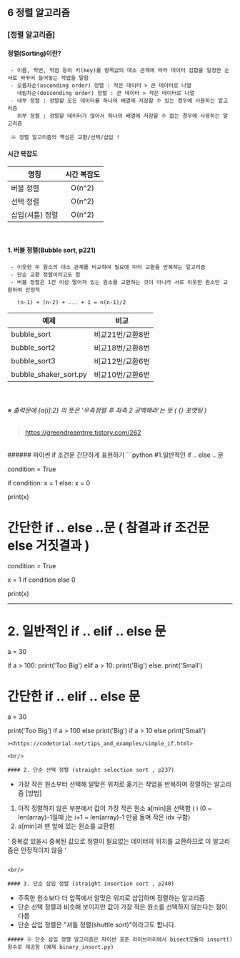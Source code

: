 ## 6 정렬 알고리즘 

### [정렬 알고리즘]

#### 정렬(Sorting)이란?
``` 
 - 이름, 학번, 학점 등의 키(key)를 항목값의 대소 관계에 따라 데이터 집합을 일정한 순서로 바꾸어 늘어놓는 작업을 말함
 - 오름차순(ascending order) 정렬 : 작은 데이터 > 큰 데이터로 나열
   내림차순(descending order) 정렬 : 큰 데이터 > 작은 데이터로 나열 
 - 내부 정렬 : 정렬할 모든 데이터를 하나의 배열에 저장할 수 있는 경우에 사용하는 알고리즘
   외부 정렬 : 정렬할 데이터가 많아서 하나의 배열에 저장할 수 없는 경우에 사용하는 알고리즘 
   
 ※ 정렬 알고리즘의 핵심은 교환/선택/삽입 ! 
```

#### 시간 복잡도 
| 명칭          | 시간 복잡도    | 
| ------------- |:-------------:| 
| 버블 정렬| O(n^2) |
| 선택 정렬| O(n^2) |  
| 삽입(셔틀) 정렬| O(n^2) |  
<br/>




#### 1. 버블 정렬(Bubble sort, p221) 
```
 - 이웃한 두 원소의 대소 관계를 비교하여 필요에 따라 교환을 반복하는 알고리즘
 - 단순 교환 정렬이라고도 함  
 - 버블 정렬은 1칸 이상 떨어져 있는 원소를 교환하는 것이 아니라 서로 이웃한 원소만 교환하여 안정적
 
   (n-1) + (n-2) + ... + 1 = n(n-1)/2

```

| 예제          | 비교          | 
| ------------- |:-------------:| 
| bubble_sort| 비교21번/교환8번|
| bubble_sort2     | 비교18번/교환8번 |  
| bubble_sort3      | 비교12번/교환6번     |    
| bubble_shaker_sort.py | 비교10번/교환6번      |   

<br/>

###### ※ 출력문에 {a[i]:2} 의 뜻은 '우측정렬 후 좌측 2 공백해라'는 뜻 ( {} 포맷팅 )
><https://greendreamtrre.tistory.com/262>

<br/>
###### 파이썬 if 조건문 간단하게 표현하기 
```python
#1.일반적인 if .. else .. 문 

condition = True

if condition:
    x = 1
else:
    x = 0

print(x)

# 간단한 if .. else ..문  ( 참결과 if 조건문 else 거짓결과 )

condition = True

x = 1 if condition else 0

print(x)

---

# 2. 일반적인 if .. elif .. else 문
a = 30

if a > 100:
  print('Too Big')
elif a > 10:
  print('Big')
else:
  print('Small')

# 간단한 if .. elif .. else 문
a = 30

print('Too Big') if a > 100 else print('Big') if a > 10 else print('Small')

```
><https://codetorial.net/tips_and_examples/simple_if.html>

<br/>

#### 2. 단순 선택 정렬 (straight selection sort , p237)
```
 - 가장 작은 원소부터 선택해 알맞은 위치로 옮기는 작업을 반복하며 정렬하는 알고리즘 
 [방법]
  1) 아직 정렬하지 않은 부분에서 값이 가장 작은 원소 a[min]을 선택함 ( i (0 ~ len(array)-1일때 j는 i+1 ~ len(array)-1 만큼 돌며 작은 idx 구함)
  2) a[min]과 맨 앞에 있는 원소를 교환함 
 
 ' 중복값 있을시 중복된 값으로 정렬이 필요없는 데이터의 위치를 교환하므로 
 이 알고리즘은 안정적이지 않음 '
```

<br/>

#### 3. 단순 삽입 정렬 (straight insertion sort , p240)
```
- 주목한 원소보다 더 앞쪽에서 알맞은 위치로 삽입하며 정렬하는 알고리즘 
- 단순 선택 정렬과 비슷해 보이지만 값이 가장 작은 원소를 선택하지 않는다는 점이 다름
- 단순 삽입 정렬은 "셔틀 정렬(shuttle sort)"이라고도 합니다. 
```
##### ※ 단순 삽입 정렬 알고리즘은 파이썬 표준 라이브러리에서 bisect모듈의 insort()함수로 제공함 (예제 binary_insort.py)